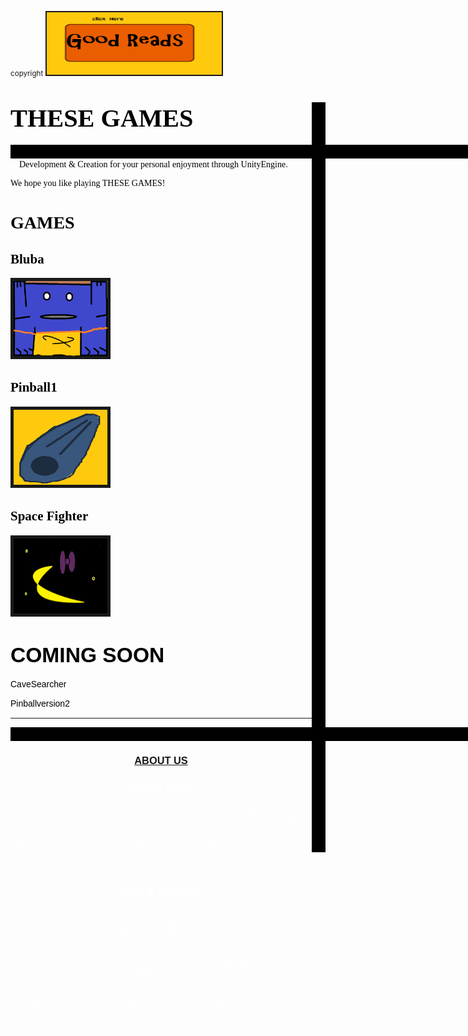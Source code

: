 <html lang = "en-us">

<head>
<script async src="https://www.googletagmanager.com/gtag/js?id=UA-111559017-1"></script>
<script>
  window.dataLayer = window.dataLayer || [];
  function gtag(){dataLayer.push(arguments);}
  gtag('js', new Date());

  gtag('config', 'UA-111559017-1');
</script> 
    
   <title>THESEGAMES</title><small>copyright</small>
<a href="https://www.amazon.com/dp/B078KN1K3X"><img border="2" src="goodreads.png" alt="goodreads" style="position::fixed;right:300px;top:100px;width:280px;height:100px;" ></a>
<body>
    <style type = "text/css">
        .style1 {
        margin-left:5px;
        }</style>
<style>
    .vl {border-right: 22px solid black; height: 1200px;} 
  </style>
<div class="vl">
    
<body background="backgroundgrey.png">

<p><h1><big><big><font face="PALATINO" color="black">THESE GAMES</font></big></big></h1>
</p>
<p>
<style> .hl {border-left:1330px solid black; height: 22px;}</style><div class="hl"></div>
<font face="GEORGIA" color="black">&emsp;Development & Creation for your personal enjoyment through UnityEngine. 
<p> We hope you like playing THESE GAMES! </p>
<p>
<h1>GAMES</h1><p>
<h2>Bluba</h2></p>
<body><a href="Bluba.htm"><img border="5" alt="Bluba" src ="sprite3.png" width="150" height ="120"></a>
<p>
    </p>
</body>
<h2>Pinball1</h2></p>
<body><a href="Pinball1.htm"><img border="5" alt ="Pinball1" src="flipper.png" width="150" height="120"></a>
</body> <head><link rel = "stylesheet" type = "text/css" href="index.css">
</head>
<h2>Space Fighter</h2><body><a href="Spacefighter.htm">
<img border="5" alt = "spacefighter" src="spacefighter.png" width="150" height = "120"></a></body>
<body>
    <p></p><font face = "ARIAL" ><p></p><h1><big>COMING SOON</big></h1><p>CaveSearcher</p>
Pinballversion2
<p></p>
<p></p><p></p><hr>

<style> .hl1 {border-left:1330px solid black; height: 22px;}</style><div class="hl1">
</div>
<center><h3><a href = "aboutus.htm">ABOUT US</a></h3></center>
<font face = "TIMES NEW ROMAN" color = "white"><center><h3>Privacy Policy</h3></center>
None of you're data is stored by accessing this site. We do not store any of your personal data. None of you're personal data is used or stored. If you have been asked to share any personal data or information by THESEGAMES, say no. If you are asked to share any of your personal data by any of our affiliates, we are not responsible for it and do not ask our affiliates for it. We do not require your data for this site. Our site is for your personal entertainment ONLY. 

<p></p><center><h3>Terms & Conditions</h3></center>
<center>We may modify these Terms, for any reason at any time, by posting a new version on Our Website; these changes do not affect rights and obligations that arose prior to such changes.The contents of this site, including All copyright, trade marks, design rights, patents, Site software, design, artwork, illustrations, Applications, and other intellectual property rights in and on THESEGAMES belongs to THESEGAMES and/or third parties, and any of their successors and assigns, and any of their respective licensors, Advertisers, suppliers, and operational service providers and are legally protected, without limitation, under U.S. Federal and State laws, regulations and treaties. On notice, we will act to remove content on the Site that infringes the copyrights of others. THESEGAMES reserves all of its rights. Nothing in the Terms grants you a right or license to use any trade mark, design right or copyright owned or controlled by THESEGAMES or any other third party except as expressly provided. 
</center>

